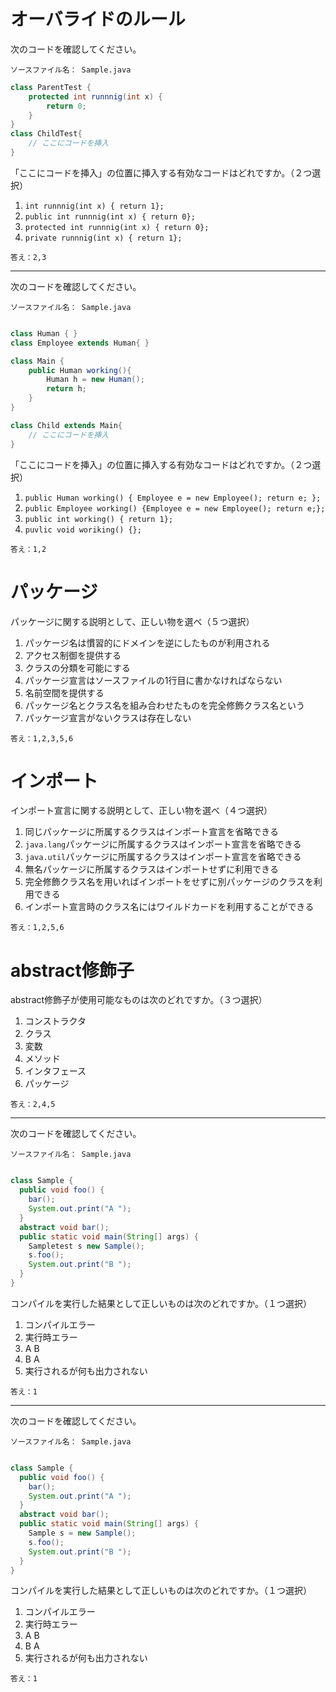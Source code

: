 # オーバライドのルール

次のコードを確認してください。

`ソースファイル名： Sample.java`
```java
class ParentTest {
	protected int runnnig(int x) {
	 	return 0;
	}
}
class ChildTest{
	// ここにコードを挿入
}
```
「ここにコードを挿入」の位置に挿入する有効なコードはどれですか。（２つ選択）

1. `int runnnig(int x) { return 1};`
1. `public int runnnig(int x) { return 0};`
1. `protected int runnnig(int x) { return 0};`
1. `private runnnig(int x) { return 1};`

`答え：2,3`

---

次のコードを確認してください。

`ソースファイル名： Sample.java`
```java

class Human { }
class Employee extends Human{ }

class Main {
	public Human working(){
		Human h = new Human();
		return h;
	}
}

class Child extends Main{
	// ここにコードを挿入
}

```
「ここにコードを挿入」の位置に挿入する有効なコードはどれですか。（２つ選択）

1. `public Human working() { Employee e = new Employee(); return e; };`
1. `public Employee working() {Employee e = new Employee(); return e;};`
1. `public int working() { return 1};`
1. `puvlic void woriking() {};`



`答え：1,2`

# パッケージ
パッケージに関する説明として、正しい物を選べ（５つ選択）

1. パッケージ名は慣習的にドメインを逆にしたものが利用される
1. アクセス制御を提供する
1. クラスの分類を可能にする
1. パッケージ宣言はソースファイルの1行目に書かなければならない
1. 名前空間を提供する
1. パッケージ名とクラス名を組み合わせたものを完全修飾クラス名という
1. パッケージ宣言がないクラスは存在しない

`答え：1,2,3,5,6`

# インポート
インポート宣言に関する説明として、正しい物を選べ（４つ選択）

1. 同じパッケージに所属するクラスはインポート宣言を省略できる
1. `java.lang`パッケージに所属するクラスはインポート宣言を省略できる
1. `java.util`パッケージに所属するクラスはインポート宣言を省略できる
1. 無名パッケージに所属するクラスはインポートせずに利用できる
1. 完全修飾クラス名を用いればインポートをせずに別パッケージのクラスを利用できる
1. インポート宣言時のクラス名にはワイルドカードを利用することができる

`答え：1,2,5,6` 

# abstract修飾子

abstract修飾子が使用可能なものは次のどれですか。（３つ選択）

1. コンストラクタ
1. クラス
1. 変数
1. メソッド
1. インタフェース
1. パッケージ



`答え：2,4,5`

---

次のコードを確認してください。

`ソースファイル名： Sample.java`
```java

class Sample {
  public void foo() {
    bar();
    System.out.print("A ");
  }
  abstract void bar();
  public static void main(String[] args) {
    Sampletest s new Sample();
    s.foo();
    System.out.print("B ");
  }
}
```
コンパイルを実行した結果として正しいものは次のどれですか。（１つ選択）

1. コンパイルエラー
1. 実行時エラー
1. A B
1. B A
1. 実行されるが何も出力されない

`答え：1`

---

次のコードを確認してください。

`ソースファイル名： Sample.java`
```java

class Sample {
  public void foo() {
    bar();
    System.out.print("A ");
  }
  abstract void bar();
  public static void main(String[] args) {
    Sample s = new Sample();
    s.foo();
    System.out.print("B ");
  }
}
```
コンパイルを実行した結果として正しいものは次のどれですか。（１つ選択）

1. コンパイルエラー
1. 実行時エラー
1. A B
1. B A
1. 実行されるが何も出力されない

`答え：1`



